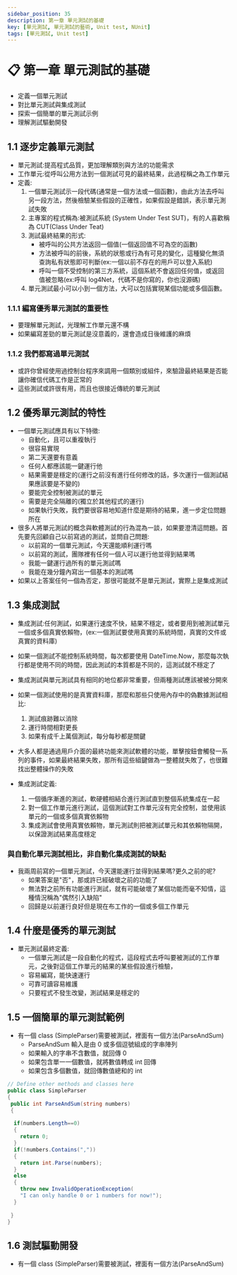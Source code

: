 ```yaml
---
sidebar_position: 35
description: 第一章 單元測試的基礎
key: [單元測試, 單元測試的藝術, Unit test, NUnit]
tags: [單元測試, Unit test]
---
```


# 📋 第一章 單元測試的基礎

- 定義一個單元測試
- 對比單元測試與集成測試
- 探索一個簡單的單元測試示例
- 理解測試驅動開發

## 1.1 逐步定義單元測試

- 單元測試:提高程式品質，更加理解類別與方法的功能需求
- 工作單元:從呼叫公用方法到一個測試可見的最終結果，此過程稱之為工作單元
- 定義:
  1. 一個單元測試示一段代碼(通常是一個方法或一個函數)，由此方法去呼叫另一段方法，然後檢驗某些假設的正確性，如果假設是錯誤，表示單元測試失敗
  2. 主專案的程式稱為:被測試系統 (System Under Test SUT)，有的人喜歡稱為 CUT(Class Under Teat)
  3. 測試最終結果的形式:
      - 被呼叫的公共方法返回一個值(一個返回值不可為空的函數)
      - 方法被呼叫的前後，系統的狀態或行為有可見的變化，這種變化無須查詢私有狀態即可判斷(ex:一個以前不存在的用戶可以登入系統)
      - 呼叫一個不受控制的第三方系統，這個系統不會返回任何值，或返回值被忽略(ex:呼叫 log4Net，代碼不是你寫的，你也沒源碼)
  4. 單元測試最小可以小到一個方法，大可以包括實現某個功能或多個函數。

### 1.1.1 編寫優秀單元測試的重要性

- 要理解單元測試，光理解工作單元還不構
- 如果編寫差勁的單元測試是沒意義的，還會造成日後維護的麻煩

### 1.1.2 我們都寫過單元測試

- 或許你曾經使用過控制台程序來調用一個類別或組件，來驗證最終結果是否能讓你確信代碼工作是正常的
- 這些測試或許很有用，而且也很接近傳統的單元測試

## 1.2 優秀單元測試的特性

- 一個單元測試應具有以下特徵:
  - 自動化，且可以重複執行
  - 很容易實現
  - 第二天還要有意義
  - 任何人都應該能一鍵運行他
  - 結果需要是穩定的(運行之前沒有進行任何修改的話，多次運行一個測試結果應該要是不變的)
  - 要能完全控制被測試的單元
  - 需要是完全隔離的(獨立於其他程式的運行)
  - 如果執行失敗，我們要很容易地知道什麼是期待的結果，進一步定位問題所在
- 很多人將單元測試的概念與軟體測試的行為混為一談，如果要澄清這問題。首先要先回顧自己以前寫過的測試，並問自己問題:
  - 以前寫的一個單元測試，今天還能順利運行嗎
  - 以前寫的測試，團隊裡有任何一個人可以運行他並得到結果嗎
  - 我能一鍵運行過所有的單元測試嗎
  - 我能在幾分鐘內寫出一個基本的測試嗎
- 如果以上答案任何一個為否定，那很可能就不是單元測試，實際上是集成測試

## 1.3 集成測試

- 集成測試:任何測試，如果運行速度不快，結果不穩定，或者要用到被測試單元一個或多個真實依賴物，(ex:一個測試要使用真實的系統時間，真實的文件或真實的資料庫)
- 如果一個測試不能控制系統時間，每次都要使用 DateTime.Now，那麼每次執行都是使用不同的時間，因此測試的本質都是不同的，這測試就不穩定了
- 集成測試與單元測試具有相同的地位都非常重要，但兩種測試應該被被分開來
- 如果一個測試使用的是真實資料庫，那麼和那些只使用內存中的偽數據測試相比:
  1. 測試痕跡難以消除
  2. 運行時間相對更長
  3. 如果有成千上萬個測試，每分每秒都是關鍵
- 大多人都是通過用戶介面的最終功能來測試軟體的功能，單擊按鈕會觸發一系列的事件，如果最終結果失敗，那所有這些組鍵做為一整體就失敗了，也很難找出整體操作的失敗

- 集成測試定義:
  1. 一個循序漸進的測試，軟硬體相結合進行測試直到整個系統集成在一起
  2. 對一個工作單元進行測試，這個測試對工作單元沒有完全控制，並使用該單元的一個或多個真實依賴物
  3. 集成測試會使用真實依賴物，單元測試則把被測試單元和其依賴物隔開，以保證測試結果高度穩定

### 與自動化單元測試相比，非自動化集成測試的缺點

- 我兩周前寫的一個單元測試，今天還能運行並得到結果嗎?更久之前的呢?
  - 如果答案是"否"，那或許已經破壞之前的功能了
  - 無法對之前所有功能進行測試，就有可能破壞了某個功能而毫不知情，這種情況稱為"偶然引入缺陷"
  - 回歸是以前運行良好但是現在布工作的一個或多個工作單元

## 1.4 什麼是優秀的單元測試

- 單元測試最終定義:
  - 一個單元測試是一段自動化的程式，這段程式去呼叫要被測試的工作單元，之後對這個工作單元的結果的某些假設進行檢驗，
  - 容易編寫，能快速運行
  - 可靠可讀容易維護
  - 只要程式不發生改變，測試結果是穩定的

## 1.5 一個簡單的單元測試範例

- 有一個 class (SimpleParser)需要被測試，裡面有一個方法(ParseAndSum)
  - ParseAndSum 輸入是由 0 或多個逗號組成的字串陣列
  - 如果輸入的字串不含數值，就回傳 0
  - 如果包含單一一個數值，就將數值轉成 int 回傳
  - 如果包含多個數值，就回傳數值總和的 int

```csharp
// Define other methods and classes here
public class SimpleParser
{
 public int ParseAndSum(string numbers)
 {
  
  if(numbers.Length==0)
  {
    return 0;
  }
  if(!numbers.Contains(","))
  {
    return int.Parse(numbers);
  }
  else
  {
    throw new InvalidOperationException(
    "I can only handle 0 or 1 numbers for now!");
  }
 
 }
}
```

## 1.6 測試驅動開發

- 有一個 class (SimpleParser)需要被測試，裡面有一個方法(ParseAndSum)

